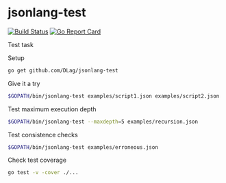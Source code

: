 # jsonlang-test
[![Build Status](https://travis-ci.org/DLag/jsonlang-test.svg?branch=master)](https://travis-ci.org/DLag/jsonlang-test)
[![Go Report Card](https://goreportcard.com/badge/github.com/DLag/jsonlang-test)](https://goreportcard.com/report/github.com/DLag/jsonlang-test)

Test task

Setup
```bash
go get github.com/DLag/jsonlang-test
```
Give it a try
```bash
$GOPATH/bin/jsonlang-test examples/script1.json examples/script2.json
```
Test maximum execution depth
```bash
$GOPATH/bin/jsonlang-test --maxdepth=5 examples/recursion.json
```
Test consistence checks
```bash
$GOPATH/bin/jsonlang-test examples/erroneous.json
```
Check test coverage
```bash
go test -v -cover ./...
```